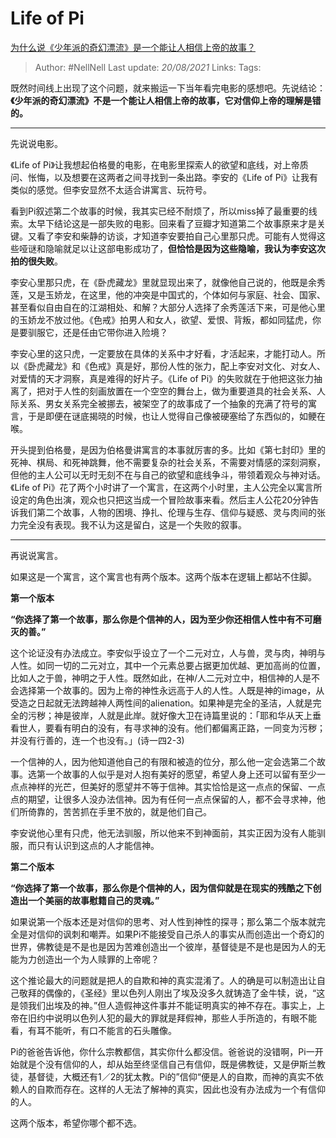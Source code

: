 # Life of Pi
[为什么说《少年派的奇幻漂流》是一个能让人相信上帝的故事？](https://www.zhihu.com/question/23742995/answer/610198093)

> Author: #NellNell
Last update: *20/08/2021*
Links:
Tags:

既然时间线上出现了这个问题，就来搬运一下当年看完电影的感想吧。先说结论：**《少年派的奇幻漂流》不是一个能让人相信上帝的故事，它对信仰上帝的理解是错的。**

---

先说说电影。

《Life of Pi》让我想起伯格曼的电影，在电影里探索人的欲望和底线，对上帝质问、怅悔，以及想要在这两者之间寻找到一条出路。李安的《Life of Pi》让我有类似的感觉。但李安显然不太适合讲寓言、玩符号。

看到Pi叙述第二个故事的时候，我其实已经不耐烦了，所以miss掉了最重要的线索。太早下结论这是一部失败的电影。回来看了豆瓣才知道第二个故事原来才是关键。又看了李安和柴静的访谈，才知道李安要拍自己心里那只虎。可能有人觉得这些哑谜和隐喻就足以让这部电影成功了，**但恰恰是因为这些隐喻，我认为李安这次拍的很失败**。

李安心里那只虎，在《卧虎藏龙》里就显现出来了，就像他自己说的，他既是余秀莲，又是玉娇龙，在这里，他的冲突是中国式的，个体如何与家庭、社会、国家、甚至看似自由自在的江湖相处、和解？大部分人选择了余秀莲活下来，可是他心里的玉娇龙不放过他。《色戒》拍男人和女人，欲望、爱恨、背叛，都如同猛虎，你是要驯服它，还是任由它带你进入险境？

李安心里的这只虎，一定要放在具体的关系中才好看，才活起来，才能打动人。所以《卧虎藏龙》和《色戒》真是好，那份人性的张力，配上李安对文化、对女人、对爱情的天才洞察，真是难得的好片子。《Life of Pi》的失败就在于他把这张力抽离了，把对于人性的刻画放置在一个空空的舞台上，做为重要道具的社会关系、人际关系、男女关系完全被挪去，被架空了的故事成了一个抽象的充满了符号的寓言，于是即便在谜底揭晓的时候，也让人觉得自己像被硬塞给了东西似的，如鲠在喉。

开头提到伯格曼，是因为伯格曼讲寓言的本事就厉害的多。比如《第七封印》里的死神、棋局、和死神跳舞，他不需要复杂的社会关系，不需要对情感的深刻洞察，但他的主人公可以无时无刻不在与自己的欲望和底线争斗，带领着观众与神对话。《Life of Pi》花了两个小时讲了一个寓言，在这两个小时里，主人公完全以寓言所设定的角色出演，观众也只把这当成一个冒险故事来看。然后主人公花20分钟告诉我们第二个故事，人物的困境、挣扎、伦理与生存、信仰与疑惑、灵与肉间的张力完全没有表现。我不认为这是留白，这是一个失败的叙事。

---

再说说寓言。

如果这是一个寓言，这个寓言也有两个版本。这两个版本在逻辑上都站不住脚。

**第一个版本**

**“你选择了第一个故事，那么你是个信神的人，因为至少你还相信人性中有不可磨灭的善。”**

这个论证没有办法成立。李安似乎设立了一个二元对立，人与兽，灵与肉，神明与人性。如同一切的二元对立，其中一个元素总要占据更加优越、更加高尚的位置，比如人之于兽，神明之于人性。既然如此，在神/人二元对立中，相信神的人是不会选择第一个故事的。因为上帝的神性永远高于人的人性。人既是神的image，从受造之日起就无法跨越神人两性间的alienation。如果神是完全的圣洁，人就是完全的污秽；神是彼岸，人就是此岸。就好像大卫在诗篇里说的：「耶和华从天上垂看世人，要看有明白的没有，有寻求神的没有。他们都偏离正路，一同变为污秽；并没有行善的，连一个也没有。」(诗一四2-3)

一个信神的人，因为他知道他自己的有限和被造的位分，那么他一定会选第二个故事。选第一个故事的人似乎是对人抱有美好的愿望，希望人身上还可以留有至少一点点神样的光芒，但美好的愿望并不等于信神。其实恰恰是这一点点的保留、一点点的期望，让很多人没办法信神。因为有任何一点点保留的人，都不会寻求神，他们所倚靠的，苦苦抓在手里不放的，就是他们自己。

李安说他心里有只虎，他无法驯服，所以他来不到神面前，其实正因为没有人能驯服，而只有认识到这点的人才能信神。

**第二个版本**

**“你选择了第一个故事，那么你是个信神的人，因为信仰就是在现实的残酷之下创造出一个美丽的故事慰籍自己的灵魂。”**

如果说第一个版本还是对信仰的思考、对人性到神性的探寻；那么第二个版本就完全是对信仰的讽刺和嘲弄。如果Pi不能接受自己杀人的事实从而创造出一个奇幻的世界，佛教徒是不是也是因为苦难创造出一个彼岸，基督徒是不是也是因为人的无能为力创造出一个为人赎罪的上帝呢？

这个推论最大的问题就是把人的自欺和神的真实混淆了。人的确是可以制造出让自己敬拜的偶像的，《圣经》里以色列人刚出了埃及没多久就铸造了金牛犊，说，“这是领我们出埃及的神。”但人造假神这件事并不能证明真实的神不存在。事实上，上帝在旧约中说明以色列人犯的最大的罪就是拜假神，那些人手所造的，有眼不能看，有耳不能听，有口不能言的石头雕像。

Pi的爸爸告诉他，你什么宗教都信，其实你什么都没信。爸爸说的没错啊，Pi一开始就是个没有信仰的人，却从始至终坚信自己有信仰，既是佛教徒，又是伊斯兰教徒，基督徒，大概还有1／2的犹太教。Pi的”信仰“便是人的自欺，而神的真实不依赖人的自欺而存在。这样的人无法了解神的真实，因此也没有办法成为一个有信仰的人。

这两个版本，希望你哪个都不选。
